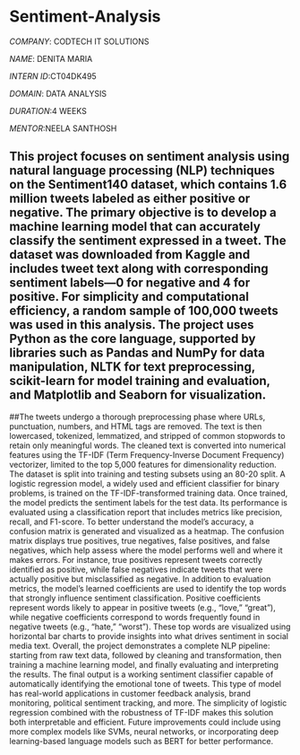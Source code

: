 # Sentiment-Analysis
*COMPANY*: CODTECH IT SOLUTIONS

*NAME*: DENITA MARIA

*INTERN ID*:CT04DK495

*DOMAIN*: DATA ANALYSIS

*DURATION*:4 WEEKS

*MENTOR*:NEELA SANTHOSH

## This project focuses on sentiment analysis using natural language processing (NLP) techniques on the Sentiment140 dataset, which contains 1.6 million tweets labeled as either positive or negative. The primary objective is to develop a machine learning model that can accurately classify the sentiment expressed in a tweet. The dataset was downloaded from Kaggle and includes tweet text along with corresponding sentiment labels—0 for negative and 4 for positive. For simplicity and computational efficiency, a random sample of 100,000 tweets was used in this analysis. The project uses Python as the core language, supported by libraries such as Pandas and NumPy for data manipulation, NLTK for text preprocessing, scikit-learn for model training and evaluation, and Matplotlib and Seaborn for visualization. 
##The tweets undergo a thorough preprocessing phase where URLs, punctuation, numbers, and HTML tags are removed. The text is then lowercased, tokenized, lemmatized, and stripped of common stopwords to retain only meaningful words. The cleaned text is converted into numerical features using the TF-IDF (Term Frequency-Inverse Document Frequency) vectorizer, limited to the top 5,000 features for dimensionality reduction. The dataset is split into training and testing subsets using an 80-20 split. A logistic regression model, a widely used and efficient classifier for binary problems, is trained on the TF-IDF-transformed training data. Once trained, the model predicts the sentiment labels for the test data. Its performance is evaluated using a classification report that includes metrics like precision, recall, and F1-score. To better understand the model’s accuracy, a confusion matrix is generated and visualized as a heatmap. The confusion matrix displays true positives, true negatives, false positives, and false negatives, which help assess where the model performs well and where it makes errors. For instance, true positives represent tweets correctly identified as positive, while false negatives indicate tweets that were actually positive but misclassified as negative. In addition to evaluation metrics, the model’s learned coefficients are used to identify the top words that strongly influence sentiment classification. Positive coefficients represent words likely to appear in positive tweets (e.g., “love,” “great”), while negative coefficients correspond to words frequently found in negative tweets (e.g., “hate,” “worst”). These top words are visualized using horizontal bar charts to provide insights into what drives sentiment in social media text. Overall, the project demonstrates a complete NLP pipeline: starting from raw text data, followed by cleaning and transformation, then training a machine learning model, and finally evaluating and interpreting the results. The final output is a working sentiment classifier capable of automatically identifying the emotional tone of tweets. This type of model has real-world applications in customer feedback analysis, brand monitoring, political sentiment tracking, and more. The simplicity of logistic regression combined with the robustness of TF-IDF makes this solution both interpretable and efficient. Future improvements could include using more complex models like SVMs, neural networks, or incorporating deep learning-based language models such as BERT for better performance.
